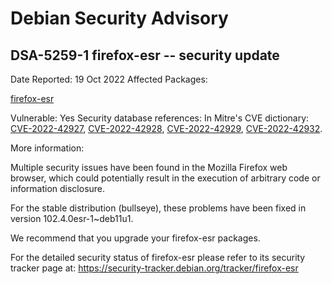 
Debian Security Advisory
========================


DSA-5259-1 firefox-esr -- security update
-----------------------------------------



Date Reported:
19 Oct 2022
Affected Packages:

[firefox-esr](https://packages.debian.org/src:firefox-esr)

Vulnerable:
Yes
Security database references:
In Mitre's CVE dictionary: [CVE-2022-42927](https://security-tracker.debian.org/tracker/CVE-2022-42927), [CVE-2022-42928](https://security-tracker.debian.org/tracker/CVE-2022-42928), [CVE-2022-42929](https://security-tracker.debian.org/tracker/CVE-2022-42929), [CVE-2022-42932](https://security-tracker.debian.org/tracker/CVE-2022-42932).  

More information:

Multiple security issues have been found in the Mozilla Firefox
web browser, which could potentially result in the execution
of arbitrary code or information disclosure.


For the stable distribution (bullseye), these problems have been fixed in
version 102.4.0esr-1~deb11u1.


We recommend that you upgrade your firefox-esr packages.


For the detailed security status of firefox-esr please refer to
its security tracker page at:
<https://security-tracker.debian.org/tracker/firefox-esr>





